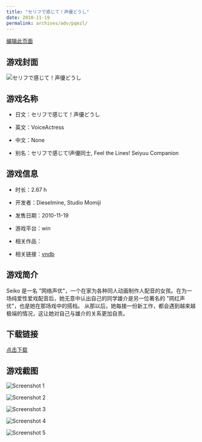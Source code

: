 ```yaml
---
title: "セリフで感じて！声優どうし"
date: 2010-11-19
permalink: archives/adv/pqezl/
---
```

[编辑此页面](https://github.com/ACG-3/ADV3-source/blob/main/source/_posts/%E3%82%BB%E3%83%AA%E3%83%95%E3%81%A7%E6%84%9F%E3%81%98%E3%81%A6%EF%BC%81%E5%A3%B0%E5%84%AA%E3%81%A9%E3%81%86%E3%81%97.md)

## 游戏封面

![セリフで感じて！声優どうし](https://pan.timero.xyz/d/onedrive/img_lib_001/%E3%82%BB%E3%83%AA%E3%83%95%E3%81%A7%E6%84%9F%E3%81%98%E3%81%A6%EF%BC%81%E5%A3%B0%E5%84%AA%E3%81%A9%E3%81%86%E3%81%97_cover.avif)


## 游戏名称

- 日文：セリフで感じて！声優どうし
- 英文：VoiceActress
- 中文：None

- 别名：セリフで感じて!声優同士, Feel the Lines! Seiyuu Companion


## 游戏信息

- 时长：2.67 h
- 开发者：Dieselmine, Studio Momiji
- 发售日期：2010-11-19
- 游戏平台：win
- 相关作品：

- 相关链接：[vndb](https://vndb.org/v6212)


## 游戏简介

Seiko 是一名 "网络声优"，一个在家为各种同人动画制作人配音的女孩。在为一场纯爱性爱戏配音后，她无意中认出自己的同学雄介是另一位著名的 "网红声优"，也是她在那场戏中的搭档。
从那以后，她每接一份新工作，都会遇到越来越极端的情况，这让她对自己与雄介的关系更加自责。


## 下载链接

[点击下载](https://pan.timero.xyz/onedrive/adv_lib_001/%E3%82%BB%E3%83%AA%E3%83%95%E3%81%A7%E6%84%9F%E3%81%98%E3%81%A6%EF%BC%81%E5%A3%B0%E5%84%AA%E3%81%A9%E3%81%86%E3%81%97)


## 游戏截图


![Screenshot 1](https://pan.timero.xyz/d/onedrive/img_lib_001/%E3%82%BB%E3%83%AA%E3%83%95%E3%81%A7%E6%84%9F%E3%81%98%E3%81%A6%EF%BC%81%E5%A3%B0%E5%84%AA%E3%81%A9%E3%81%86%E3%81%97_Screenshot_1.avif)

![Screenshot 2](https://pan.timero.xyz/d/onedrive/img_lib_001/%E3%82%BB%E3%83%AA%E3%83%95%E3%81%A7%E6%84%9F%E3%81%98%E3%81%A6%EF%BC%81%E5%A3%B0%E5%84%AA%E3%81%A9%E3%81%86%E3%81%97_Screenshot_2.avif)

![Screenshot 3](https://pan.timero.xyz/d/onedrive/img_lib_001/%E3%82%BB%E3%83%AA%E3%83%95%E3%81%A7%E6%84%9F%E3%81%98%E3%81%A6%EF%BC%81%E5%A3%B0%E5%84%AA%E3%81%A9%E3%81%86%E3%81%97_Screenshot_3.avif)

![Screenshot 4](https://pan.timero.xyz/d/onedrive/img_lib_001/%E3%82%BB%E3%83%AA%E3%83%95%E3%81%A7%E6%84%9F%E3%81%98%E3%81%A6%EF%BC%81%E5%A3%B0%E5%84%AA%E3%81%A9%E3%81%86%E3%81%97_Screenshot_4.avif)

![Screenshot 5](https://pan.timero.xyz/d/onedrive/img_lib_001/%E3%82%BB%E3%83%AA%E3%83%95%E3%81%A7%E6%84%9F%E3%81%98%E3%81%A6%EF%BC%81%E5%A3%B0%E5%84%AA%E3%81%A9%E3%81%86%E3%81%97_Screenshot_5.avif)

